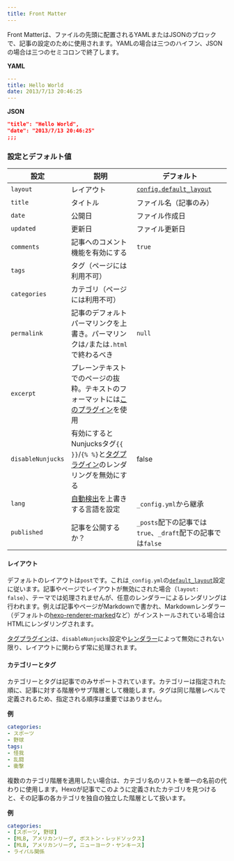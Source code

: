 ```yaml
---
title: Front Matter
---
```


Front Matterは、ファイルの先頭に配置されるYAMLまたはJSONのブロックで、記事の設定のために使用されます。YAMLの場合は三つのハイフン、JSONの場合は三つのセミコロンで終了します。

**YAML**

``` yaml
---
title: Hello World
date: 2013/7/13 20:46:25
---
```

**JSON**

``` json
"title": "Hello World",
"date": "2013/7/13 20:46:25"
;;;
```

### 設定とデフォルト値

設定 | 説明 | デフォルト
--- | --- | ---
`layout` | レイアウト | [`config.default_layout`](configuration#執筆)
`title` | タイトル | ファイル名（記事のみ）
`date` | 公開日 | ファイル作成日
`updated` | 更新日 | ファイル更新日
`comments` | 記事へのコメント機能を有効にする | `true`
`tags` | タグ（ページには利用不可） |
`categories` | カテゴリ（ページには利用不可） |
`permalink` | 記事のデフォルトパーマリンクを上書き。パーマリンクは`/`または`.html`で終わるべき | `null`
`excerpt` | プレーンテキストでのページの抜粋。テキストのフォーマットには[このプラグイン](tag-plugins#記事の抜粋)を使用 |
`disableNunjucks` | 有効にするとNunjucksタグ`{{ }}`/`{% %}`と[タグプラグイン](tag-plugins)のレンダリングを無効にする | false
`lang` | [自動検出](internationalization#パス)を上書きする言語を設定 | `_config.yml`から継承
`published` | 記事を公開するか？ | `_posts`配下の記事では`true`、`_draft`配下の記事では`false`

#### レイアウト

デフォルトのレイアウトは`post`です。これは`_config.yml`の[`default_layout`](configuration#執筆)設定に従います。記事やページでレイアウトが無効にされた場合（`layout: false`）、テーマでは処理されませんが、任意のレンダラーによるレンダリングは行われます。例えば記事やページがMarkdownで書かれ、Markdownレンダラー（デフォルトの[hexo-renderer-marked](https://github.com/hexojs/hexo-renderer-marked)など）がインストールされている場合はHTMLにレンダリングされます。

[タグプラグイン](tag-plugins)は、`disableNunjucks`設定や[レンダラー](../api/renderer#Nunjucksタグを無効にする)によって無効にされない限り、レイアウトに関わらず常に処理されます。

#### カテゴリーとタグ

カテゴリーとタグは記事でのみサポートされています。カテゴリーは指定された順に、記事に対する階層やサブ階層として機能します。タグは同じ階層レベルで定義されるため、指定される順序は重要ではありません。

**例**

``` yaml
categories:
- スポーツ
- 野球
tags:
- 怪我
- 乱闘
- 衝撃
```

複数のカテゴリ階層を適用したい場合は、カテゴリ名のリストを単一の名前の代わりに使用します。Hexoが記事でこのように定義されたカテゴリを見つけると、その記事の各カテゴリを独自の独立した階層として扱います。

**例**

``` yaml
categories:
- [スポーツ, 野球]
- [MLB, アメリカンリーグ, ボストン・レッドソックス]
- [MLB, アメリカンリーグ, ニューヨーク・ヤンキース]
- ライバル関係
```
